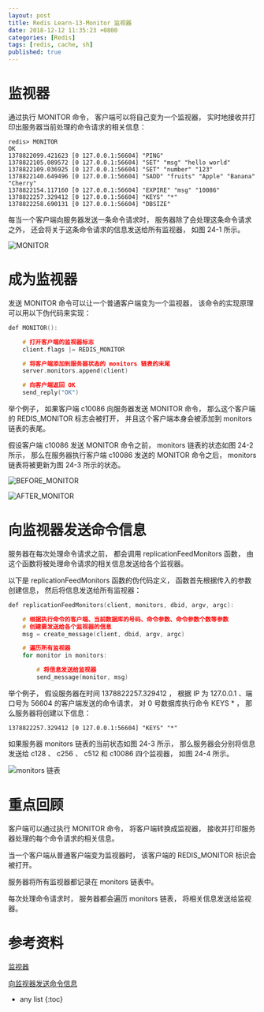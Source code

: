 ```yaml
---
layout: post
title: Redis Learn-13-Monitor 监视器
date: 2018-12-12 11:35:23 +0800
categories: [Redis]
tags: [redis, cache, sh]
published: true
---
```


# 监视器 

通过执行 MONITOR 命令， 客户端可以将自己变为一个监视器， 实时地接收并打印出服务器当前处理的命令请求的相关信息：

```
redis> MONITOR
OK
1378822099.421623 [0 127.0.0.1:56604] "PING"
1378822105.089572 [0 127.0.0.1:56604] "SET" "msg" "hello world"
1378822109.036925 [0 127.0.0.1:56604] "SET" "number" "123"
1378822140.649496 [0 127.0.0.1:56604] "SADD" "fruits" "Apple" "Banana" "Cherry"
1378822154.117160 [0 127.0.0.1:56604] "EXPIRE" "msg" "10086"
1378822257.329412 [0 127.0.0.1:56604] "KEYS" "*"
1378822258.690131 [0 127.0.0.1:56604] "DBSIZE"
```

每当一个客户端向服务器发送一条命令请求时， 服务器除了会处理这条命令请求之外， 还会将关于这条命令请求的信息发送给所有监视器， 如图 24-1 所示。

![MONITOR](http://redisbook.com/_images/graphviz-0a684588293c799f804995f27a2dd6f9da407f8e.png)

# 成为监视器

发送 MONITOR 命令可以让一个普通客户端变为一个监视器， 该命令的实现原理可以用以下伪代码来实现：

```c
def MONITOR():

    # 打开客户端的监视器标志
    client.flags |= REDIS_MONITOR

    # 将客户端添加到服务器状态的 monitors 链表的末尾
    server.monitors.append(client)

    # 向客户端返回 OK
    send_reply("OK")
```

举个例子， 如果客户端 c10086 向服务器发送 MONITOR 命令， 那么这个客户端的 REDIS_MONITOR 标志会被打开， 并且这个客户端本身会被添加到 monitors 链表的表尾。

假设客户端 c10086 发送 MONITOR 命令之前， monitors 链表的状态如图 24-2 所示， 那么在服务器执行客户端 c10086 发送的 MONITOR 命令之后， monitors 链表将被更新为图 24-3 所示的状态。

![BEFORE_MONITOR](http://redisbook.com/_images/graphviz-be871c3776e6224a04c4091181bb5840704c054b.png)

![AFTER_MONITOR](http://redisbook.com/_images/graphviz-01c46b55b5adefb2527bf027a73b5e3c725e2255.png)

# 向监视器发送命令信息

服务器在每次处理命令请求之前， 都会调用 replicationFeedMonitors 函数， 由这个函数将被处理命令请求的相关信息发送给各个监视器。

以下是 replicationFeedMonitors 函数的伪代码定义， 函数首先根据传入的参数创建信息， 然后将信息发送给所有监视器：

```c
def replicationFeedMonitors(client, monitors, dbid, argv, argc):

    # 根据执行命令的客户端、当前数据库的号码、命令参数、命令参数个数等参数
    # 创建要发送给各个监视器的信息
    msg = create_message(client, dbid, argv, argc)

    # 遍历所有监视器
    for monitor in monitors:

        # 将信息发送给监视器
        send_message(monitor, msg)
```

举个例子， 假设服务器在时间 1378822257.329412 ， 根据 IP 为 127.0.0.1 、端口号为 56604 的客户端发送的命令请求， 对 0 号数据库执行命令 KEYS * ， 那么服务器将创建以下信息：

```
1378822257.329412 [0 127.0.0.1:56604] "KEYS" "*"
```

如果服务器 monitors 链表的当前状态如图 24-3 所示， 那么服务器会分别将信息发送给 c128 、 c256 、 c512 和 c10086 四个监视器， 如图 24-4 所示。

![monitors 链表](http://redisbook.com/_images/graphviz-9f7dd9796b33d69dd221559a21be656d30fec0d7.png)

# 重点回顾

客户端可以通过执行 MONITOR 命令， 将客户端转换成监视器， 接收并打印服务器处理的每个命令请求的相关信息。

当一个客户端从普通客户端变为监视器时， 该客户端的 REDIS_MONITOR 标识会被打开。

服务器将所有监视器都记录在 monitors 链表中。

每次处理命令请求时， 服务器都会遍历 monitors 链表， 将相关信息发送给监视器。

# 参考资料

[监视器](http://redisbook.com/preview/monitor/content.html)

[向监视器发送命令信息](http://redisbook.com/preview/monitor/propagate_command.html)

* any list
{:toc}